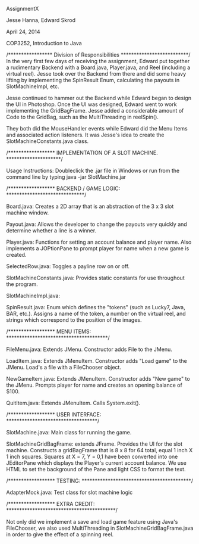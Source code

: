 AssignmentX

Jesse Hanna, Edward Skrod

April 24, 2014

COP3252, Introduction to Java

/*****************  Division of Responsibilities    **************************/
In the very first few days of receiving the assignment, Edward put together a rudimentary Backend with a Board.java, Player.java, and Reel (including a virtual reel).  Jesse took over the Backend from there and did some heavy lifting by implementing the SpinResult Enum, calculating the payouts in SlotMachineImpl, etc.  

Jesse continued to hammer out the Backend while Edward began to design the UI in Photoshop.  Once the UI was designed, Edward went to work implementing the GridBagFrame.  Jesse added a considerable amount of Code to the GridBag, such as the MultiThreading in reelSpin().  

They both did the MouseHandler events while Edward did the Menu Items and associated action listeners.  It was Jesse's idea to create the SlotMachineConstants.java class.  



/******************    IMPLEMENTATION OF A SLOT MACHINE.    *********************/


Usage Instructions:   Doubleclick the .jar file in Windows or run from the command line by typing java -jar SlotMachine.jar


/******************    BACKEND / GAME LOGIC:       ******************************/

Board.java:         Creates a 2D array that is an abstraction of the 3 x 3 slot machine window. 

Payout.java:        Allows the developer to change the payouts very quickly and determine whether a line is a winner.

Player.java:        Functions for setting an account balance and player name.  Also implements a JOPtionPane to prompt player for name when a new game is created.

SelectedRow.java:        Toggles a payline row on or off.  

SlotMachineConstants.java:   Provides static constants for use throughout the program.

SlotMachineImpl.java:

SpinResult.java:      Enum which defines the "tokens" (such as Lucky7, Java, BAR, etc.).  Assigns a name of the token, a number on the virtual reel, and strings which correspond to the position of the images.


/******************    MENU ITEMS:       ***************************************/

FileMenu.java:      Extends JMenu.  Constructor adds File to the JMenu.

LoadItem.java:      Extends JMenuItem. Constructor adds "Load game" to the JMenu.  Load's a file with a FileChooser object.

NewGameItem.java:   Extends JMenuItem.  Constructor adds "New game" to the JMenu.  Prompts player for name and creates an opening balance of $100.  

QuitItem.java:    Extends JMenuItem.  Calls System.exit().


/******************   USER INTERFACE:       ***********************************/

SlotMachine.java:   Main class for running the game.

SlotMachineGridBagFrame:  extends JFrame.  Provides the UI for the slot machine.  Constructs a gridBagFrame that is 8 x 8 for 64 total, equal 1 inch X 1 inch squares.   Squares at X = 7, Y = 0,1 have been converted into one JEditorPane which displays the Player's current account balance.  We use HTML to set the background of the Pane and light CSS to format the text.


/******************   TESTING:       ******************************************/

AdapterMock.java:   Test class for slot machine logic


/******************   EXTRA CREDIT:       ******************************************/

Not only did we implement a save and load game feature using Java's FileChooser, we also used MultiThreading in SlotMachineGridBagFrame.java in order to give the effect of a spinning reel.  


